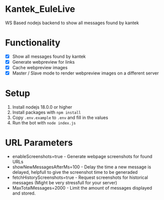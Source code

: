 # Kantek_EuleLive
 WS Based nodejs backend to show all messages found by kantek

# Functionality
- [x] Show all messages found by kantek
- [x] Generate webpreview for links
- [x] Cache webpreview images
- [x] Master / Slave mode to render webpreview images on a different server

# Setup
1. Install nodejs 18.0.0 or higher
2. Install packages with `npm install`
3. Copy `.env.example` to `.env` and fill in the values
4. Run the bot with `node index.js`

# URL Parameters
- enableScreenshots=true - Generate webpage screenshots for found URLs  
- showNewMessagesAfterMs=100 - Delay the time a new message is delayed, helpfull to give the screenshot time to be generaded  
- fetchHistoryScreenshots=true - Request screenshots for historical messages (Might be very stressfull for your server)
- MaxTotalMessages=2000 - Limit the amount of messages displayed and stored.
